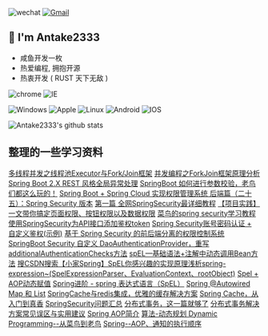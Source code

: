  <a>![wechat](https://img.shields.io/badge/wechat-DogLai8Huang-666666?style=for-the-badge&logo=wechat&logoColor=ffffff&labelColor=7BB32E)</a> <a href="mailto:antake2333@gmail.com">![Gmail](https://img.shields.io/badge/Gmail-Antake2333@gmail.com-666666?style=for-the-badge&logo=gmail&logoColor=ffffff&labelColor=D14836)</a>

## 🍕 I'm Antake2333

* 咸鱼开发一枚
* 热爱编程, 拥抱开源
* 热衷开发 ( RUST 天下无敌 )


 ![chrome](https://img.shields.io/badge/-chrome-4285F4?style=for-the-badge&logo=google-chrome&logoColor=ffffff) ![IE](https://img.shields.io/badge/IE-0076D6?style=for-the-badge&logo=internet-explorer&logoColor=ffffff)

![Windows](https://img.shields.io/badge/-Windows-0078D6?style=for-the-badge&logo=Windows&logoColor=ffffff) ![Apple](https://img.shields.io/badge/-Apple-999999?style=for-the-badge&logo=Apple&logoColor=ffffff) ![Linux](https://img.shields.io/badge/-Linux-FCC624?style=for-the-badge&logo=Linux&logoColor=222222) ![Android](https://img.shields.io/badge/-Android-3DDC84?style=for-the-badge&logo=Android&logoColor=222222) ![IOS](https://img.shields.io/badge/-IOS-000000?style=for-the-badge&logo=IOS&logoColor=ffffff)

<!-- ### Feature

![golang](https://img.shields.io/badge/golang-000000.svg?&style=for-the-badge&logo=deno&logoColor=ffffff)
![rust](https://img.shields.io/badge/rust-0175C2.svg?&style=for-the-badge&logo=dart&logoColor=ffffff)
![flutter](https://img.shields.io/badge/flutter-02569B.svg?&style=for-the-badge&logo=flutter&logoColor=ffffff) -->

![Antake2333's github stats](https://github-readme-stats.vercel.app/api?username=Antake2333&show_icons=true&count_private=true&line_height=40)




## 整理的一些学习资料
[多线程并发之线程池Executor与Fork/Join框架](https://blog.csdn.net/j080624/article/details/82888787)
[并发编程之ForkJoin框架原理分析](https://developer.51cto.com/article/635205.html)
[Spring Boot 2.X REST 风格全局异常处理](https://blog.csdn.net/Mrqiang9001/article/details/103351308)
[SpringBoot 如何进行参数校验，老鸟们都这么玩的！](https://www.cnblogs.com/jianzh5/p/15131121.html)
[Spring Boot + Spring Cloud 实现权限管理系统 后端篇（二十五）：Spring Security 版本](https://www.cnblogs.com/xifengxiaoma/p/9987278.html)
[第一篇 全网SpringSecurity最详细教程](https://blog.csdn.net/Wang________/article/details/118520797)
[【项目实践】一文带你搞定页面权限、按钮权限以及数据权限](https://segmentfault.com/a/1190000038183926)
[菜鸟的spring security学习教程](https://blog.csdn.net/qq_40298902/article/details/106433192)
[使用SpringSecurity为API接口添加鉴权token](https://blog.csdn.net/WiLL_XS/article/details/104894724)
[Spring Security账号密码认证 + 自定义鉴权(示例)](https://blog.csdn.net/justry_deng/article/details/105414094)
[基于 Spring Security 的前后端分离的权限控制系统](https://www.cnblogs.com/cjsblog/p/14904861.html)
[SpringBoot Security 自定义 DaoAuthenticationProvider，重写additionalAuthenticationChecks方法]()
[spEL—基础语法+注解中动态调用Bean方法](https://www.jianshu.com/p/14e54863faae)
[搜CSDN搜索【小家Spring】SpEL你感兴趣的实现原理浅析spring-expression~(SpelExpressionParser、EvaluationContext、rootObject)](https://blog.csdn.net/f641385712/article/details/90812967)
[Spel + AOP动态赋值](https://blog.csdn.net/u013161278/article/details/110480677)
[Spring进阶 - spring 表达式语言（SpEL）](https://halelu.github.io/2020/06/spring-5/)
[Spring @Autowired Map 和 List](https://blog.csdn.net/qq_32867467/article/details/82944196)
[SpringCache与redis集成，优雅的缓存解决方案](https://www.cnblogs.com/chenkeyu/p/8028781.html)
[Spring Cache，从入门到真香](https://webcache.googleusercontent.com/search?q=cache:UWWMWcSDvBIJ:https://zhuanlan.zhihu.com/p/266804094+&cd=2&hl=zh-CN&ct=clnk)
[SpringSecurity问题汇总](https://bibichuan.github.io/posts/76eb5ccc.html)
[分布式事务，这一篇就够了](https://xiaomi-info.github.io/2020/01/02/distributed-transaction/)
[分布式事务解决方案常见误区与实用建议](https://webcache.googleusercontent.com/search?q=cache:pODi8mPIAD0J:https://dbaplus.cn/news-141-3441-1.html+&cd=5&hl=zh-CN&ct=clnk)
[Spring AOP简介](https://segmentfault.com/a/1190000023695558)
[算法-动态规划 Dynamic Programming--从菜鸟到老鸟](https://blog.csdn.net/u013309870/article/details/75193592?ops_request_misc=%257B%2522request%255Fid%2522%253A%2522163833569016780271534825%2522%252C%2522scm%2522%253A%252220140713.130102334..%2522%257D&request_id=163833569016780271534825&biz_id=0&utm_medium=distribute.pc_search_result.none-task-blog-2~all~top_positive~default-2-75193592.first_rank_v2_pc_rank_v29&utm_term=%E5%8A%A8%E6%80%81%E8%A7%84%E5%88%92&spm=1018.2226.3001.4187)
[Spring--AOP、通知的执行顺序](https://www.cnblogs.com/liaowenhui/p/14164163.html)

